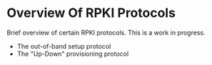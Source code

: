 # Overview Of RPKI Protocols

Brief overview of certain RPKI protocols. This is a work in progress.

  * The out-of-band setup protocol
  * The "Up-Down" provisioning protocol
